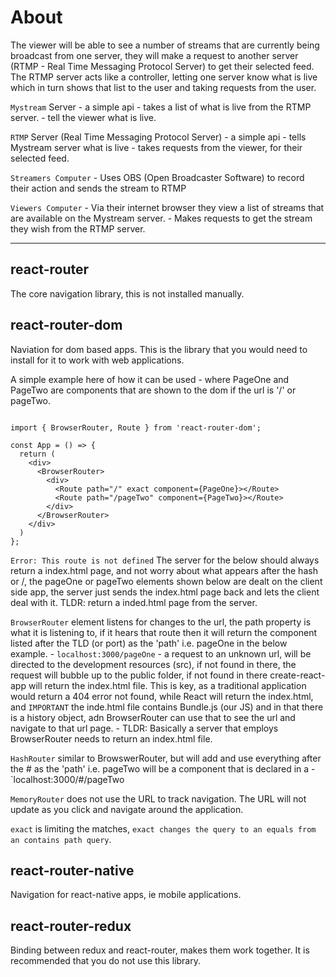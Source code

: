 # About

The viewer will be able to see a number of streams that are currently being broadcast from one server, they will make a request to another server (RTMP - Real Time Messaging Protocol Server) to get their selected feed. The RTMP server acts like a controller, letting one server know what is live which in turn shows that list to the user and taking requests from the user.

`Mystream` Server
     - a simple api 
     - takes a list of what is live from the RTMP server.
     - tell the viewer what is live.

`RTMP` Server (Real Time Messaging Protocol Server) 
    - a simple api
    - tells Mystream server what is live 
    - takes requests from the viewer, for their selected feed. 

`Streamers Computer`
    - Uses OBS (Open Broadcaster Software) to record their action and sends the stream to RTMP

`Viewers Computer`
    - Via their internet browser they view a list of streams that are available on the Mystream server. 
    - Makes requests to get the stream they wish from the RTMP server.



--- 

## react-router

The core navigation library, this is not installed manually.

## react-router-dom

Naviation for dom based apps. This is the library that you would need to install for it to work with web applications.

A simple example here of how it can be used - where PageOne and PageTwo are components that are shown to the dom if the url is '/' or pageTwo.

```

import { BrowserRouter, Route } from 'react-router-dom';

const App = () => {
  return (
    <div>
      <BrowserRouter>
        <div>
          <Route path="/" exact component={PageOne}></Route>
          <Route path="/pageTwo" component={PageTwo}></Route>
        </div>
      </BrowserRouter>
    </div>
  )
};
```

`Error: This route is not defined`
The server for the below should always return a index.html page, and not worry about what appears after the hash or /, the pageOne or pageTwo elements shown below are dealt on the client side app, the server just sends the index.html page back and lets the client deal with it. TLDR: return a inded.html page from the server.

`BrowserRouter` element listens for changes to the url, the path property is what it is listening to, if it hears that route then it will return the component listed after the TLD (or port) as the 'path' i.e. pageOne in the below example. 
    - `localhost:3000/pageOne`
    - a request to an unknown url, will be directed to the development resources (src), if not found in there, the request will bubble up to the public folder, if not found in there create-react-app will return the index.html file. This is key, as a traditional application would return a 404 error not found, while React will return the index.html, and `IMPORTANT` the inde.html file contains Bundle.js (our JS) and in that there is a history object, adn BrowserRouter can use that to see the url and navigate to that url page. 
    - TLDR: Basically a server that employs BrowserRouter needs to return an index.html file.

`HashRouter` similar to BrowswerRouter, but will add and use everything after the # as the 'path' i.e. pageTwo will be a component that is declared in a <HashRouter>
    - `localhost:3000/#/pageTwo

`MemoryRouter` does not use the URL to track navigation. The URL will not update as you click and navigate around the application.

`exact` is limiting the matches, `exact changes the query to an equals from an contains path query`.

## react-router-native 

Navigation for react-native apps, ie mobile applications. 

## react-router-redux

Binding between redux and react-router, makes them work together. It is recommended that you do not use this library.